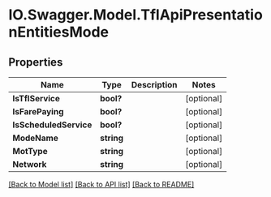 # IO.Swagger.Model.TflApiPresentationEntitiesMode
## Properties

Name | Type | Description | Notes
------------ | ------------- | ------------- | -------------
**IsTflService** | **bool?** |  | [optional] 
**IsFarePaying** | **bool?** |  | [optional] 
**IsScheduledService** | **bool?** |  | [optional] 
**ModeName** | **string** |  | [optional] 
**MotType** | **string** |  | [optional] 
**Network** | **string** |  | [optional] 

[[Back to Model list]](../README.md#documentation-for-models) [[Back to API list]](../README.md#documentation-for-api-endpoints) [[Back to README]](../README.md)

